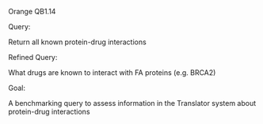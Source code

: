 Orange QB1.14

Query:

Return all known protein-drug interactions 

Refined Query:

What drugs are known to interact with FA proteins (e.g. BRCA2)

Goal:

A benchmarking query to assess information in the Translator system about protein-drug interactions



